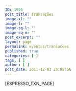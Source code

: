 ```yaml
---
ID: 1996
post_title: Transações
image-xl: ""
image-l: ""
image-sq-l: ""
image-sq-m: ""
post_excerpt: ""
layout: page
permalink: eventos/transacoes
published: true
categories: [ ]
tags: [ ]
author: [ ]
post_date: 2011-12-03 20:08:56
---
```

[ESPRESSO_TXN_PAGE]

&nbsp;